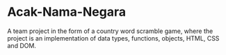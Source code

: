 # Acak-Nama-Negara
A team project in the form of a country word scramble game, where the project is an implementation of data types, functions, objects, HTML, CSS and DOM.
